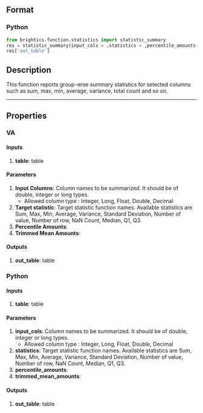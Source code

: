## Format
### Python
```python
from brightics.function.statistics import statistic_summary
res = statistic_summary(input_cols = ,statistics = ,percentile_amounts = ,trimmed_mean_amounts = )
res['out_table']
```

## Description
This function reports group-wise summary statistics for selected columns such as sum, max, min, average, variance, total count and so on.

---

## Properties
### VA
#### Inputs
1. **table**: table

#### Parameters
1. **Input Columns**: Column names to be summarized. It should be of double, integer or long types.
   - Allowed column type : Integer, Long, Float, Double, Decimal
2. **Target statistic**: Target statistic function names. Available statistics are Sum, Max, Min, Average, Variance, Standard Deviation, Number of value, Number of row, NaN Count, Median, Q1, Q3.
3. **Percentile Amounts**: 
4. **Trimmed Mean Amounts**: 

#### Outputs
1. **out_table**: table

### Python
#### Inputs
1. **table**: table

#### Parameters
1. **input_cols**: Column names to be summarized. It should be of double, integer or long types.
   - Allowed column type : Integer, Long, Float, Double, Decimal
2. **statistics**: Target statistic function names. Available statistics are Sum, Max, Min, Average, Variance, Standard Deviation, Number of value, Number of row, NaN Count, Median, Q1, Q3.
3. **percentile_amounts**: 
4. **trimmed_mean_amounts**: 

#### Outputs
1. **out_table**: table

